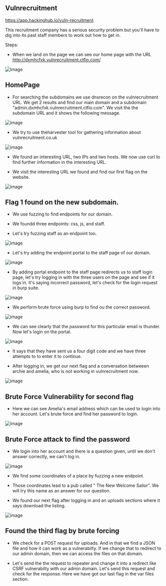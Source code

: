 ## Vulnrecruitment
https://app.hackinghub.io/vuln-recruitment

This recruitment company has a serious security problem but you'll have to dig into its past staff members to work out how to get in.

Steps: 

* When we land on the page we can see our home page with the URL http://dxmhcfxk.vulnrecruitment.ctfio.com/

![image](https://github.com/ocoretech/Sahil-workbook/assets/67775716/4f379d7d-8b99-40ec-9f5f-9a41ecacc296)
<h2><figcaption>HomePage</figcaption></h2>


* For searching the subdomains we use dnsrecon on the vulnrecruitment URL.
We get 2 results and find our main domain and a subdomain "admin.dxmhcfxk.vulnrecruitment.ctfio.com". We visit the the subdomain URL and it shows the following message.


![image](https://github.com/ocoretech/Sahil-workbook/assets/67775716/42f18fc0-7210-42bb-a801-ad29ab1b4732)



* We try to use theharvester tool for gathering information about vulnrecruitment.co.uk

![image](https://github.com/ocoretech/Sahil-workbook/assets/67775716/717df765-582e-4a5f-8f13-f9090afdb507)


* We found an interesting URL, two IPs and two hosts. We now use curl to find further information in the interesting URL.

* We visit the interesting URL we found and find our first flag on the website.

![image](https://github.com/ocoretech/Sahil-workbook/assets/67775716/78483c32-7bf5-49bf-b9fd-292eb3a336f1)
 <h2><figcaption>Flag 1 found on the new subdomain.</figcaption></h2>

* We use fuzzing to find endpoints for our domain.

* We foundd three endpoints: css, js, and staff.

* Let's try fuzzing staff as an endpoint too.

![image](https://github.com/ocoretech/Sahil-workbook/assets/67775716/c824a368-4944-499c-a4d1-778e1c6ad136)


* Let's try adding the endpoint portal to the staff page of our domain.

![image](https://github.com/ocoretech/Sahil-workbook/assets/67775716/17aaea8c-238d-4f23-8b52-db80546923d2)

 
* By adding portal endpoint to the staff page redirects us to staff login page, let's try logging in with the three users on the page and see if it logs in. It's saying incorrect password, let's check for the login request in burp suite.

![image](https://github.com/ocoretech/Sahil-workbook/assets/67775716/e8f140dc-fac2-4193-bce1-67224235a768)


* We perform brute force using burp to find ou the correct password.

![image](https://github.com/ocoretech/Sahil-workbook/assets/67775716/f8d04833-ba41-44bc-ac8f-bdb607eac547)


* We can see clearly that the password for this particular email is thunder. Now let's login on the portal.

![image](https://github.com/ocoretech/Sahil-workbook/assets/67775716/73e487e1-182c-46c4-a082-4e4adc7187be)


* It says that they have sent us a four digit code and we have three attempts to to enter it to continue. 

* After logging in, we get our next flag and a conversation betweeen archie and amelia, who is not working in vulnrecruitment now.

![image](https://github.com/ocoretech/Sahil-workbook/assets/67775716/271c30e9-1ed3-47bd-9380-5582ff1d0a4d)
<h2><figcaption>Brute Force Vulnerability for second flag</figcaption></h2>


* Here we can see Amelia's email address which can be used to login into her account. Let's brute force and find her password to login.

![image](https://github.com/ocoretech/Sahil-workbook/assets/67775716/0b917833-9128-4c3f-8899-63b0340e256d)
<h2><figcaption>Brute Force attack to find the password</figcaption></h2>


* We login into her account and there is a question given, until we don't answer correctly, we can't log in.

![image](https://github.com/ocoretech/Sahil-workbook/assets/67775716/b33cb6cb-5173-4ff3-add8-761d55ec988e)


* We find some coordinates of a place by fuzzing a new endpoint.

* Those coordinates lead to a pub called " The New Welcome Sailor". We will try this name as an answer for our question.

* We found our next flag after logging in and an uploads sections where it says download the listing.

![image](https://github.com/ocoretech/Sahil-workbook/assets/67775716/85eadd75-a277-407a-bfdc-69d009d410a2)
<h2><figcaption>Found the third flag by brute forcing</figcaption></h2>

* We check for a POST request for uploads. And in that we find a JSON file and how it can work as a vulnerabilty. If we change that to redirect to our admin domain, then we can access the files on that domain.

* Let's send the the request to repeater and change it into a redirect like CSRF vulnerabilty with our admin domain. Let's send this request and check for the response. Here we have got our last flag in the var files section.

